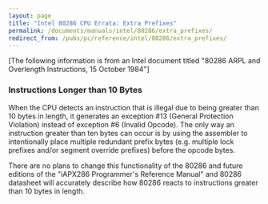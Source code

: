 ```yaml
---
layout: page
title: "Intel 80286 CPU Errata: Extra Prefixes"
permalink: /documents/manuals/intel/80286/extra_prefixes/
redirect_from: /pubs/pc/reference/intel/80286/extra_prefixes/
---
```


[The following information is from an Intel document titled "80286 ARPL and Overlength Instructions, 15 October 1984"]

### Instructions Longer than 10 Bytes

When the CPU detects an instruction that is illegal due to being greater than 10 bytes in length, it generates an
exception #13 (General Protection Violation) instead of exception #6 (Invalid Opcode). The only way an instruction
greater than ten bytes can occur is by using the assembler to intentionally place multiple redundant prefix bytes
(e.g. multiple lock prefixes and/or segment override prefixes) before the opcode bytes.

There are no plans to change this functionality of the 80286 and future editions of the "iAPX286 Programmer's Reference
Manual" and 80286 datasheet will accurately describe how 80286 reacts to instructions greater than 10 bytes in length.
